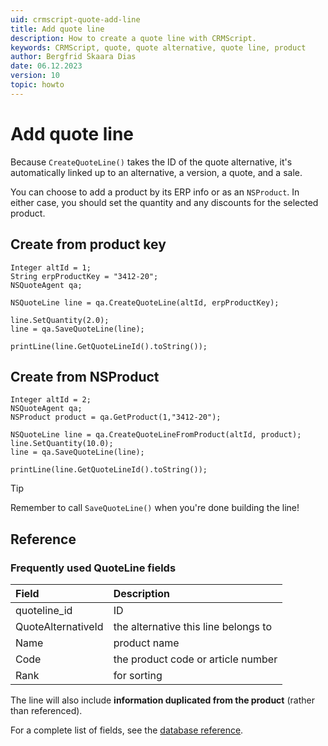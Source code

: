 ```yaml
---
uid: crmscript-quote-add-line
title: Add quote line
description: How to create a quote line with CRMScript.
keywords: CRMScript, quote, quote alternative, quote line, product
author: Bergfrid Skaara Dias
date: 06.12.2023
version: 10
topic: howto
---
```


# Add quote line

Because `CreateQuoteLine()` takes the ID of the quote alternative, it's automatically linked up to an alternative, a version, a quote, and a sale.

You can choose to add a product by its ERP info or as an `NSProduct`. In either case, you should set the quantity and any discounts for the selected product.

## Create from product key

```crmscript!
Integer altId = 1;
String erpProductKey = "3412-20";
NSQuoteAgent qa;

NSQuoteLine line = qa.CreateQuoteLine(altId, erpProductKey);

line.SetQuantity(2.0);
line = qa.SaveQuoteLine(line);

printLine(line.GetQuoteLineId().toString());
```

## Create from NSProduct

```crmscript!
Integer altId = 2;
NSQuoteAgent qa;
NSProduct product = qa.GetProduct(1,"3412-20");

NSQuoteLine line = qa.CreateQuoteLineFromProduct(altId, product);
line.SetQuantity(10.0);
line = qa.SaveQuoteLine(line);

printLine(line.GetQuoteLineId().toString());
```

> [!TIP]
> Remember to call `SaveQuoteLine()` when you're done building the line!

## Reference

### Frequently used QuoteLine fields

| Field              | Description                          |
|:-------------------|:-------------------------------------|
| quoteline_id       | ID                                   |
| QuoteAlternativeId | the alternative this line belongs to |
| Name               | product name                         |
| Code               | the product code or article number   |
| Rank               | for sorting                          |

The line will also include **information duplicated from the product** (rather than referenced).

For a complete list of fields, see the [database reference][3].

<!-- Referenced links -->
[3]: ../../../../database/tables/quoteline.md
